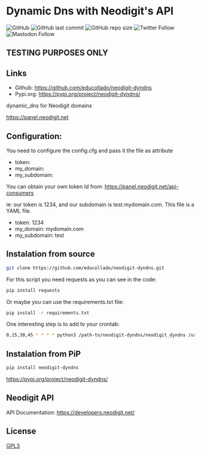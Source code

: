 # Dynamic Dns with Neodigit's API

![GitHub](https://img.shields.io/github/license/educollado/neodigit-dyndns)
![GitHub last commit](https://img.shields.io/github/last-commit/educollado/neodigit-dyndns)
![GitHub repo size](https://img.shields.io/github/repo-size/educollado/neodigit-dyndns)
![Twitter Follow](https://img.shields.io/twitter/follow/ecollado)
![Mastodon Follow](https://img.shields.io/mastodon/follow/72314?domain=https%3A%2F%2Fmastodon.social&style=social)

## TESTING PURPOSES ONLY

## Links

* Github: https://github.com/educollado/neodigit-dyndns
* Pypi.org: https://pypi.org/project/neodigit-dyndns/

dynamic_dns for Neodigit domains

https://panel.neodigit.net

## Configuration: 

You need to configure the config.cfg and pass it the file as attribute 

* token: 
* my_domain: 
* my_subdomain: 

You can obtain your own token Id from: https://panel.neodigit.net/api-consumers 

ie: our token is 1234, and our subdomain is test.mydomain.com. This file is a YAML file.

* token: 1234 
* my_domain: mydomain.com 
* my_subdomain: test 

## Instalation from source

```bash
git clone https://github.com/educollado/neodigit-dyndns.git
```

For this script you need requests as you can see in the code: 

```bash
pip install requests
```

Or maybe you can use the requirements.txt file:

```bash
pip install -r requirements.txt
```

One interesting step is to add to your crontab: 

```bash
0,15,30,45 * * * * python3 /path-to/neodigit-dyndns/neodigit_dyndns /url/to/config.cfg > /dev/null 2>&
```

## Instalation from PiP

```bash
pip install neodigit-dyndns
```
https://pypi.org/project/neodigit-dyndns/

## Neodigit API
API Documentation: https://developers.neodigit.net/

## License
[GPL3](https://github.com/educollado/neodigit-dyndns/blob/main/LICENSE)
